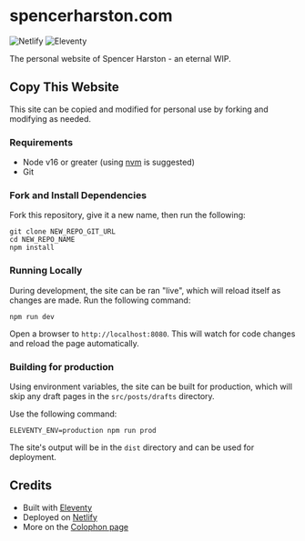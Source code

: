 # spencerharston.com

![Netlify](https://img.shields.io/netlify/5b157e12-c172-4459-880f-c6d18b71ec0f?)
![Eleventy](https://img.shields.io/badge/eleventy-1.0.2-blue)

The personal website of Spencer Harston - an eternal WIP.

## Copy This Website

This site can be copied and modified for personal use by forking and modifying as needed.

### Requirements
* Node v16 or greater (using [nvm](https://github.com/nvm-sh/nvm) is suggested)
* Git

### Fork and Install Dependencies

Fork this repository, give it a new name, then run the following:

```
git clone NEW_REPO_GIT_URL
cd NEW_REPO_NAME
npm install
```

### Running Locally

During development, the site can be ran "live", which will reload itself as changes are made. Run the following command:

```
npm run dev
```
Open a browser to `http://localhost:8080`. This will watch for code changes and reload the page automatically.

### Building for production
Using environment variables, the site can be built for production, which will skip any draft pages in the `src/posts/drafts` directory. 

Use the following command:

```
ELEVENTY_ENV=production npm run prod
```
The site's output will be in the `dist` directory and can be used for deployment.

## Credits

* Built with [Eleventy](https://www.11ty.dev)
* Deployed on [Netlify](https://www.netlify.com)
* More on the [Colophon page](https://www.spencerharston.com/colophon)